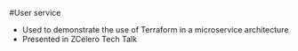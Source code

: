 #User service

- Used to demonstrate the use of Terraform in a microservice architecture
- Presented in ZCelero Tech Talk